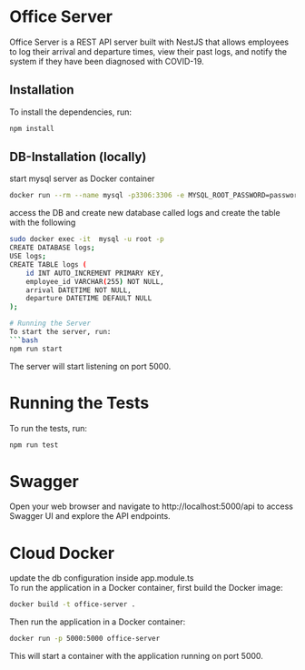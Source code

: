 # Office Server
Office Server is a REST API server built with NestJS that allows employees to log their arrival and departure times, view their past logs, and notify the system if they have been diagnosed with COVID-19.

## Installation
To install the dependencies, run:
```bash
npm install
```

## DB-Installation (locally)
start mysql server as Docker container
<br />
```bash
docker run --rm --name mysql -p3306:3306 -e MYSQL_ROOT_PASSWORD=password -e MYSQL_DATABASE=logs -d mysql
```

access the DB and create new database called logs and create the table with the following
```bash
sudo docker exec -it  mysql -u root -p
CREATE DATABASE logs;
USE logs;
CREATE TABLE logs (
    id INT AUTO_INCREMENT PRIMARY KEY,
    employee_id VARCHAR(255) NOT NULL,
    arrival DATETIME NOT NULL,
    departure DATETIME DEFAULT NULL
);

# Running the Server
To start the server, run:
```bash
npm run start
```
The server will start listening on port 5000.

# Running the Tests
To run the tests, run:
```bash
npm run test
```

# Swagger
Open your web browser and navigate to http://localhost:5000/api to access Swagger UI and explore the API endpoints.

# Cloud Docker
update the db configuration inside app.module.ts <br />
To run the application in a Docker container, first build the Docker image:

```bash
docker build -t office-server .
```
Then run the application in a Docker container:

```bash
docker run -p 5000:5000 office-server
```
This will start a container with the application running on port 5000.

